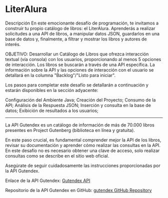 # LiterAlura

Descripción
En este emocionante desafío de programación, te invitamos a construir tu propio catálogo de libros: el LiterAlura. Aprenderás a realizar solicitudes a una API de libros, a manipular datos JSON, guardarlos en una base de datos y, finalmente, a filtrar y mostrar los libros y autores de interés.

OBJETIVO: Desarrollar un Catálogo de Libros que ofrezca interacción textual (vía consola) con los usuarios, proporcionando al menos 5 opciones de interacción. Los libros se buscarán a través de una API específica. La información sobre la API y las opciones de interacción con el usuario se detallará en la columna "Backlog"/"Listo para iniciar".

Los pasos para completar este desafío se detallarán a continuación y estarán disponibles en la sección adyacente:

Configuración del Ambiente Java;
Creación del Proyecto;
Consumo de la API;
Análisis de la Respuesta JSON;
Inserción y consulta en la base de datos;
Exibición de resultados a los usuarios;

-------------------------------

La API Gutendex es un catálogo de información de más de 70.000 libros presentes en Project Gutenberg (biblioteca en línea y gratuita).

En este paso crucial, es fundamental comprender mejor la API de los libros, revisar su documentación y aprender cómo realizar las consultas en la API. En este desafío no es necesario obtener una clave de acceso, solo realizar consultas como se describe en el sitio web oficial.

Asegúrate de seguir cuidadosamente las instrucciones proporcionadas por la API Gutendex.

Enlace de la API Gutendex: [Gutendex API](https://gutendex.com/)

Repositorio de la API Gutendex en GitHub: [gutendex GitHub Repository](https://github.com/garethbjohnson/gutendex)
 
